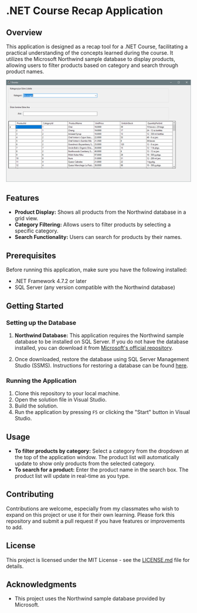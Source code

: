 # .NET Course Recap Application

## Overview
This application is designed as a recap tool for a .NET Course, facilitating a practical understanding of the concepts learned during the course. It utilizes the Microsoft Northwind sample database to display products, allowing users to filter products based on category and search through product names.

![Screenshot of Application](screenshots/window-ss.png)

## Features

- **Product Display:** Shows all products from the Northwind database in a grid view.
- **Category Filtering:** Allows users to filter products by selecting a specific category.
- **Search Functionality:** Users can search for products by their names.

## Prerequisites

Before running this application, make sure you have the following installed:
- .NET Framework 4.7.2 or later
- SQL Server (any version compatible with the Northwind database)

## Getting Started

### Setting up the Database

1. **Northwind Database:** This application requires the Northwind sample database to be installed on SQL Server. If you do not have the database installed, you can download it from [Microsoft's official repository](https://github.com/Microsoft/sql-server-samples/tree/master/samples/databases/northwind-pubs).

2. Once downloaded, restore the database using SQL Server Management Studio (SSMS). Instructions for restoring a database can be found [here]([https://docs.microsoft.com/en-us/sql/relational-databases/databases/restore-a-database-to-a-new-location-sql-server](https://learn.microsoft.com/en-us/sql/relational-databases/backup-restore/restore-a-database-to-a-new-location-sql-server?view=sql-server-ver16)).

### Running the Application

1. Clone this repository to your local machine.
2. Open the solution file in Visual Studio.
3. Build the solution.
4. Run the application by pressing `F5` or clicking the "Start" button in Visual Studio.

## Usage

- **To filter products by category:** Select a category from the dropdown at the top of the application window. The product list will automatically update to show only products from the selected category.
- **To search for a product:** Enter the product name in the search box. The product list will update in real-time as you type.

## Contributing

Contributions are welcome, especially from my classmates who wish to expand on this project or use it for their own learning. Please fork this repository and submit a pull request if you have features or improvements to add.

## License

This project is licensed under the MIT License - see the [LICENSE.md](LICENSE) file for details.

## Acknowledgments

- This project uses the Northwind sample database provided by Microsoft.
